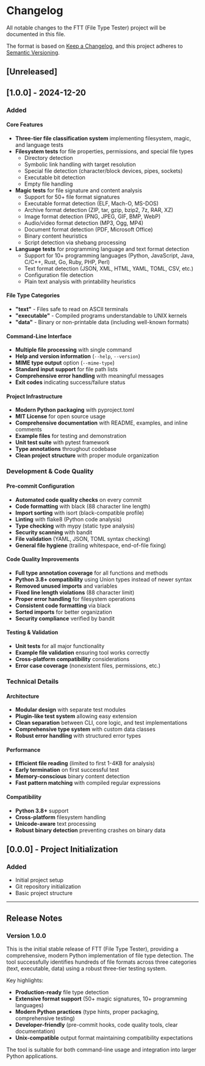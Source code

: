 # Changelog

All notable changes to the FTT (File Type Tester) project will be documented in this file.

The format is based on [Keep a Changelog](https://keepachangelog.com/en/1.0.0/),
and this project adheres to [Semantic Versioning](https://semver.org/spec/v2.0.0.html).

## [Unreleased]

## [1.0.0] - 2024-12-20

### Added

#### Core Features
- **Three-tier file classification system** implementing filesystem, magic, and language tests
- **Filesystem tests** for file properties, permissions, and special file types
  - Directory detection
  - Symbolic link handling with target resolution
  - Special file detection (character/block devices, pipes, sockets)
  - Executable bit detection
  - Empty file handling
- **Magic tests** for file signature and content analysis
  - Support for 50+ file format signatures
  - Executable format detection (ELF, Mach-O, MS-DOS)
  - Archive format detection (ZIP, tar, gzip, bzip2, 7z, RAR, XZ)
  - Image format detection (PNG, JPEG, GIF, BMP, WebP)
  - Audio/video format detection (MP3, Ogg, MP4)
  - Document format detection (PDF, Microsoft Office)
  - Binary content heuristics
  - Script detection via shebang processing
- **Language tests** for programming language and text format detection
  - Support for 10+ programming languages (Python, JavaScript, Java, C/C++, Rust, Go, Ruby, PHP, Perl)
  - Text format detection (JSON, XML, HTML, YAML, TOML, CSV, etc.)
  - Configuration file detection
  - Plain text analysis with printability heuristics

#### File Type Categories
- **"text"** - Files safe to read on ASCII terminals
- **"executable"** - Compiled programs understandable to UNIX kernels
- **"data"** - Binary or non-printable data (including well-known formats)

#### Command-Line Interface
- **Multiple file processing** with single command
- **Help and version information** (`--help`, `--version`)
- **MIME type output** option (`--mime-type`)
- **Standard input support** for file path lists
- **Comprehensive error handling** with meaningful messages
- **Exit codes** indicating success/failure status

#### Project Infrastructure
- **Modern Python packaging** with pyproject.toml
- **MIT License** for open source usage
- **Comprehensive documentation** with README, examples, and inline comments
- **Example files** for testing and demonstration
- **Unit test suite** with pytest framework
- **Type annotations** throughout codebase
- **Clean project structure** with proper module organization

### Development & Code Quality

#### Pre-commit Configuration
- **Automated code quality checks** on every commit
- **Code formatting** with black (88 character line length)
- **Import sorting** with isort (black-compatible profile)
- **Linting** with flake8 (Python code analysis)
- **Type checking** with mypy (static type analysis)
- **Security scanning** with bandit
- **File validation** (YAML, JSON, TOML syntax checking)
- **General file hygiene** (trailing whitespace, end-of-file fixing)

#### Code Quality Improvements
- **Full type annotation coverage** for all functions and methods
- **Python 3.8+ compatibility** using Union types instead of newer syntax
- **Removed unused imports** and variables
- **Fixed line length violations** (88 character limit)
- **Proper error handling** for filesystem operations
- **Consistent code formatting** via black
- **Sorted imports** for better organization
- **Security compliance** verified by bandit

#### Testing & Validation
- **Unit tests** for all major functionality
- **Example file validation** ensuring tool works correctly
- **Cross-platform compatibility** considerations
- **Error case coverage** (nonexistent files, permissions, etc.)

### Technical Details

#### Architecture
- **Modular design** with separate test modules
- **Plugin-like test system** allowing easy extension
- **Clean separation** between CLI, core logic, and test implementations
- **Comprehensive type system** with custom data classes
- **Robust error handling** with structured error types

#### Performance
- **Efficient file reading** (limited to first 1-4KB for analysis)
- **Early termination** on first successful test
- **Memory-conscious** binary content detection
- **Fast pattern matching** with compiled regular expressions

#### Compatibility
- **Python 3.8+** support
- **Cross-platform** filesystem handling
- **Unicode-aware** text processing
- **Robust binary detection** preventing crashes on binary data

## [0.0.0] - Project Initialization

### Added
- Initial project setup
- Git repository initialization
- Basic project structure

---

## Release Notes

### Version 1.0.0
This is the initial stable release of FTT (File Type Tester), providing a comprehensive, modern Python implementation of file type detection. The tool successfully identifies hundreds of file formats across three categories (text, executable, data) using a robust three-tier testing system.

Key highlights:
- **Production-ready** file type detection
- **Extensive format support** (50+ magic signatures, 10+ programming languages)
- **Modern Python practices** (type hints, proper packaging, comprehensive testing)
- **Developer-friendly** (pre-commit hooks, code quality tools, clear documentation)
- **Unix-compatible** output format maintaining compatibility expectations

The tool is suitable for both command-line usage and integration into larger Python applications.
